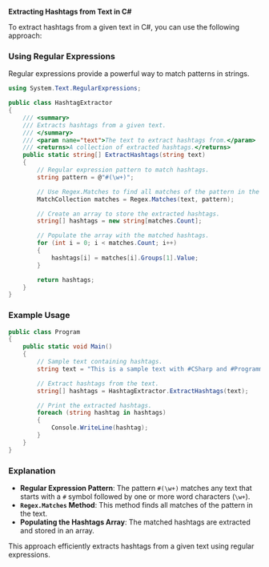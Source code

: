 **Extracting Hashtags from Text in C#**

To extract hashtags from a given text in C#, you can use the following approach:

### Using Regular Expressions

Regular expressions provide a powerful way to match patterns in strings.

```csharp
using System.Text.RegularExpressions;

public class HashtagExtractor
{
    /// <summary>
    /// Extracts hashtags from a given text.
    /// </summary>
    /// <param name="text">The text to extract hashtags from.</param>
    /// <returns>A collection of extracted hashtags.</returns>
    public static string[] ExtractHashtags(string text)
    {
        // Regular expression pattern to match hashtags.
        string pattern = @"#(\w+)";

        // Use Regex.Matches to find all matches of the pattern in the text.
        MatchCollection matches = Regex.Matches(text, pattern);

        // Create an array to store the extracted hashtags.
        string[] hashtags = new string[matches.Count];

        // Populate the array with the matched hashtags.
        for (int i = 0; i < matches.Count; i++)
        {
            hashtags[i] = matches[i].Groups[1].Value;
        }

        return hashtags;
    }
}
```

### Example Usage

```csharp
public class Program
{
    public static void Main()
    {
        // Sample text containing hashtags.
        string text = "This is a sample text with #CSharp and #Programming hashtags.";

        // Extract hashtags from the text.
        string[] hashtags = HashtagExtractor.ExtractHashtags(text);

        // Print the extracted hashtags.
        foreach (string hashtag in hashtags)
        {
            Console.WriteLine(hashtag);
        }
    }
}
```

### Explanation

- **Regular Expression Pattern**: The pattern `#(\w+)` matches any text that starts with a `#` symbol followed by one or more word characters (`\w+`).
- **`Regex.Matches` Method**: This method finds all matches of the pattern in the text.
- **Populating the Hashtags Array**: The matched hashtags are extracted and stored in an array.

This approach efficiently extracts hashtags from a given text using regular expressions.